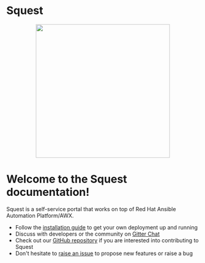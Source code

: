 # Squest

<p align="center">
    <img style="width: 350px; height: 350px" src="images/squest_logo_v2.png">
</p>

# Welcome to the Squest documentation!

Squest is a self-service portal that works on top of Red Hat Ansible Automation Platform/AWX.

- Follow the [installation guide](getting_started.md) to get your own deployment up and running
- Discuss with developers or the community on [Gitter Chat](https://app.gitter.im/#/room/#HewlettPackard_squest:gitter.im)
- Check out our [GitHub repository](https://github.com/HewlettPackard/squest) if you are interested into contributing to Squest
- Don't hesitate to [raise an issue](https://github.com/HewlettPackard/squest/issues) to propose new features or raise a bug
